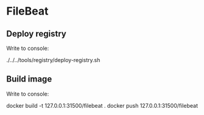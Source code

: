 # FileBeat

## Deploy registry

Write to console:

   ./../../tools/registry/deploy-registry.sh


## Build image

Write to console:

  docker build -t 127.0.0.1:31500/filebeat .
  docker push 127.0.0.1:31500/filebeat

